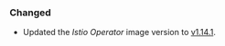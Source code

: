 ### Changed

- Updated the _Istio Operator_ image version to [v1.14.1](https://github.com/istio/istio/releases/tag/1.14.1).
